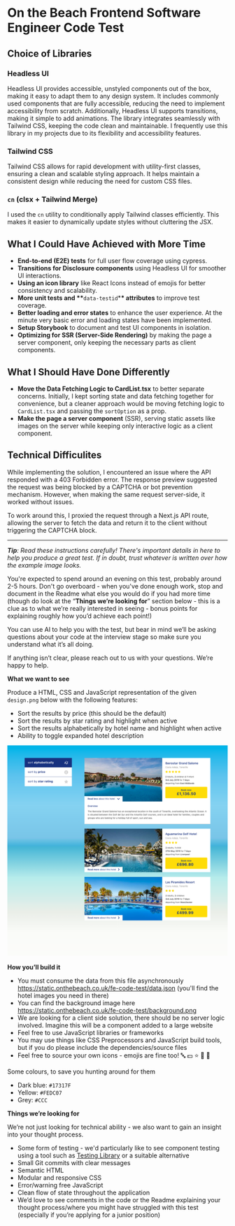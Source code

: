 # On the Beach Frontend Software Engineer Code Test

## Choice of Libraries

### Headless UI

Headless UI provides accessible, unstyled components out of the box, making it easy to adapt them to any design system. It includes commonly used components that are fully accessible, reducing the need to implement accessibility from scratch. Additionally, Headless UI supports transitions, making it simple to add animations. The library integrates seamlessly with Tailwind CSS, keeping the code clean and maintainable. I frequently use this library in my projects due to its flexibility and accessibility features.

### Tailwind CSS

Tailwind CSS allows for rapid development with utility-first classes, ensuring a clean and scalable styling approach. It helps maintain a consistent design while reducing the need for custom CSS files.

### `cn` (clsx + Tailwind Merge)

I used the `cn` utility to conditionally apply Tailwind classes efficiently. This makes it easier to dynamically update styles without cluttering the JSX.

## What I Could Have Achieved with More Time

- **End-to-end (E2E) tests** for full user flow coverage using cypress.
- **Transitions for Disclosure components** using Headless UI for smoother UI interactions.
- **Using an icon library** like React Icons instead of emojis for better consistency and scalability.
- **More unit tests and \*\***`data-testid`\***\* attributes** to improve test coverage.
- **Better loading and error states** to enhance the user experience. At the minute very basic error and loading states have been implemented.
- **Setup Storybook** to document and test UI components in isolation.
- **Optimizing for SSR (Server-Side Rendering)** by making the page a server component, only keeping the necessary parts as client components.

## What I Should Have Done Differently

- **Move the Data Fetching Logic to CardList.tsx** to better separate concerns. Initially, I kept sorting state and data fetching together for convenience, but a cleaner approach would be moving fetching logic to `CardList.tsx` and passing the `sortOption` as a prop.
- **Make the page a server component** (SSR), serving static assets like images on the server while keeping only interactive logic as a client component.

## Technical Difficulites

While implementing the solution, I encountered an issue where the API responded with a 403 Forbidden error. The response preview suggested the request was being blocked by a CAPTCHA or bot prevention mechanism. However, when making the same request server-side, it worked without issues.

To work around this, I proxied the request through a Next.js API route, allowing the server to fetch the data and return it to the client without triggering the CAPTCHA block.

---

_**Tip**: Read these instructions carefully! There's important details in here to help you produce a great test. If in doubt, trust whatever is written over how the example image looks._

You're expected to spend around an evening on this test, probably around 2-5 hours. Don't go overboard - when you've done enough work, stop and document in the Readme what else you would do if you had more time (though do look at the “**Things we’re looking for**” section below - this is a clue as to what we’re really interested in seeing - bonus points for explaining roughly how you’d achieve each point!)

You can use AI to help you with the test, but bear in mind we’ll be asking questions about your code at the interview stage so make sure you understand what it’s all doing.

If anything isn’t clear, please reach out to us with your questions. We’re happy to help.

**What we want to see**

Produce a HTML, CSS and JavaScript representation of the given `design.png` below with the following features:

- Sort the results by price (this should be the default)
- Sort the results by star rating and highlight when active
- Sort the results alphabetically by hotel name and highlight when active
- Ability to toggle expanded hotel description

![](design.png)

**How you’ll build it**

- You must consume the data from this file asynchronously https://static.onthebeach.co.uk/fe-code-test/data.json (you'll find the hotel images you need in there)
- You can find the background image here https://static.onthebeach.co.uk/fe-code-test/background.png
- We are looking for a client side solution, there should be no server logic involved. Imagine this will be a component added to a large website
- Feel free to use JavaScript libraries or frameworks
- You may use things like CSS Preprocessors and JavaScript build tools, but if you do please include the dependencies/source files
- Feel free to source your own icons - emojis are fine too! 🔤 💵 ⭐️ 🔽 🔼

Some colours, to save you hunting around for them

- Dark blue: `#17317F`
- Yellow: `#FEDC07`
- Grey: `#CCC`

**Things we’re looking for**

We’re not just looking for technical ability - we also want to gain an insight into your thought process.

- Some form of testing - we'd particularly like to see component testing using a tool such as [Testing Library](https://testing-library.com/) or a suitable alternative
- Small Git commits with clear messages
- Semantic HTML
- Modular and responsive CSS
- Error/warning free JavaScript
- Clean flow of state throughout the application
- We’d love to see comments in the code or the Readme explaining your thought process/where you might have struggled with this test (especially if you’re applying for a junior position)
